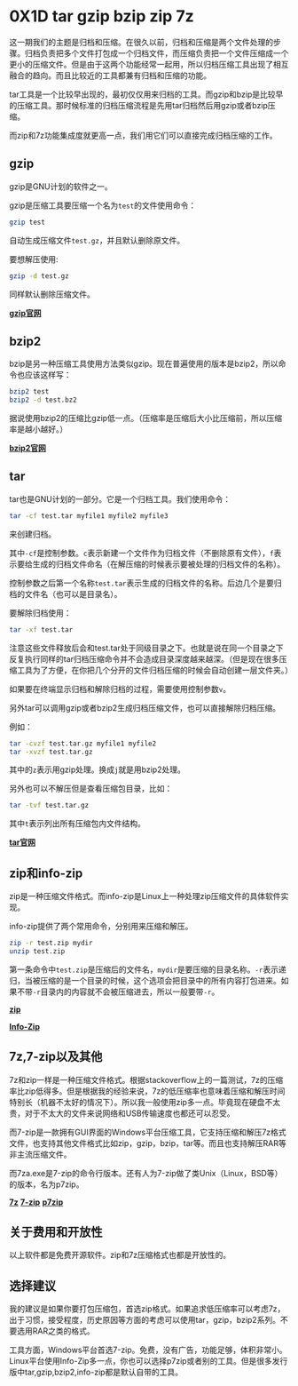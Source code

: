 # 0X1D tar gzip bzip zip 7z

这一期我们的主题是归档和压缩。在很久以前，归档和压缩是两个文件处理的步骤。归档负责把多个文件打包成一个归档文件，而压缩负责把一个文件压缩成一个更小的压缩文件。但是由于这两个功能经常一起用，所以归档压缩工具出现了相互融合的趋向。而且比较近的工具都兼有归档和压缩的功能。

tar工具是一个比较早出现的，最初仅仅用来归档的工具。而gzip和bzip是比较早的压缩工具。那时候标准的归档压缩流程是先用tar归档然后用gzip或者bzip压缩。

而zip和7z功能集成度就更高一点，我们用它们可以直接完成归档压缩的工作。

## gzip

gzip是GNU计划的软件之一。

gzip是压缩工具要压缩一个名为`test`的文件使用命令：

```bash
gzip test
```

自动生成压缩文件`test.gz`，并且默认删除原文件。

要想解压使用:

```bash
gzip -d test.gz
```

同样默认删除压缩文件。

[**gzip官网**](https://www.gnu.org/software/gzip/)

## bzip2

bzip是另一种压缩工具使用方法类似gzip。现在普遍使用的版本是bzip2，所以命令也应该这样写：

```bash
bzip2 test
bzip2 -d test.bz2
```

据说使用bzip2的压缩比gzip低一点。（压缩率是压缩后大小比压缩前，所以压缩率是越小越好。）

[**bzip2官网**](http://www.bzip.org/)

## tar

tar也是GNU计划的一部分。它是一个归档工具。我们使用命令：

```bash
tar -cf test.tar myfile1 myfile2 myfile3
```

来创建归档。

其中`-cf`是控制参数。`c`表示新建一个文件作为归档文件（不删除原有文件），`f`表示要给生成的归档文件命名（在解压缩的时候表示要被处理的归档文件的名称）。

控制参数之后第一个名称`test.tar`表示生成的归档文件的名称。后边几个是要归档的文件名（也可以是目录名）。

要解除归档使用：

```bash
tar -xf test.tar
```

注意这些文件释放后会和test.tar处于同级目录之下。也就是说在同一个目录之下反复执行同样的tar归档压缩命令并不会造成目录深度越来越深。（但是现在很多压缩工具为了方便，在你把几个分开的文件归档压缩的时候会自动创建一层文件夹。）

如果要在终端显示归档和解除归档的过程，需要使用控制参数`v`。

另外tar可以调用gzip或者bzip2生成归档压缩文件，也可以直接解除归档压缩。

例如：

```bash
tar -cvzf test.tar.gz myfile1 myfile2
tar -xvzf test.tar.gz
```

其中的`z`表示用gzip处理。换成`j`就是用bzip2处理。

另外也可以不解压但是查看压缩包目录，比如：

```bash
tar -tvf test.tar.gz
```

其中`t`表示列出所有压缩包内文件结构。

[**tar官网**](https://www.gnu.org/software/tar/)

## zip和info-zip

zip是一种压缩文件格式。而info-zip是Linux上一种处理zip压缩文件的具体软件实现。

info-zip提供了两个常用命令，分别用来压缩和解压。

```bash
zip -r test.zip mydir
unzip test.zip
```

第一条命令中`test.zip`是压缩后的文件名，`mydir`是要压缩的目录名称。`-r`表示递归，当被压缩的是一个目录的时候，这个选项会把目录中的所有内容打包进来。如果不带`-r`目录内的内容就不会被压缩进去，所以一般要带`-r`。

[**zip**](https://en.wikipedia.org/wiki/Zip_(file_format))

[**Info-Zip**](http://infozip.sourceforge.net/Zip.html)

## 7z,7-zip以及其他

7z和zip一样是一种压缩文件格式。根据stackoverflow上的一篇测试，7z的压缩率比zip低得多。但是根据我的经验来说，7z的低压缩率也意味着压缩和解压时间特别长（机器不太好的情况下）。所以我一般使用zip多一点。毕竟现在硬盘不太贵，对于不太大的文件来说网络和USB传输速度也都还可以忍受。

而7-zip是一款拥有GUI界面的Windows平台压缩工具，它支持压缩和解压7z格式文件，也支持其他文件格式比如zip，gzip，bzip，tar等。而且也支持解压RAR等非主流压缩文件。

而7za.exe是7-zip的命令行版本。还有人为7-zip做了类Unix（Linux，BSD等）的版本，名为p7zip。

[**7z**](https://www.7-zip.org/7z.html)
[**7-zip**](https://www.7-zip.org/)
[**p7zip**](http://p7zip.sourceforge.net/)

## 关于费用和开放性

以上软件都是免费开源软件。zip和7z压缩格式也都是开放性的。

## 选择建议

我的建议是如果你要打包压缩包，首选zip格式。如果追求低压缩率可以考虑7z，出于习惯，接受程度，历史原因等方面的考虑可以使用tar，gzip，bzip2系列。不要选用RAR之类的格式。

工具方面，Windows平台首选7-zip。免费，没有广告，功能足够，体积非常小。Linux平台使用Info-Zip多一点，你也可以选择p7zip或者别的工具。但是很多发行版中tar,gzip,bzip2,info-zip都是默认自带的工具。